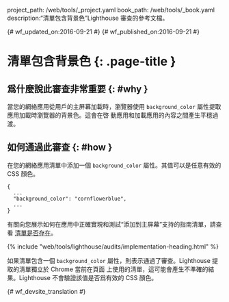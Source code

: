 project_path: /web/tools/_project.yaml
book_path: /web/tools/_book.yaml
description:“清單包含背景色”Lighthouse 審查的參考文檔。

{# wf_updated_on:2016-09-21 #}
{# wf_published_on:2016-09-21 #}

# 清單包含背景色 {: .page-title }

## 爲什麼說此審查非常重要 {: #why }

當您的網絡應用從用戶的主屏幕加載時，瀏覽器使用 `background_color` 屬性提取應用加載時瀏覽器的背景色。這會在啓
動應用和加載應用的內容之間產生平穩過渡。


## 如何通過此審查 {: #how }

在您的網絡應用清單中添加一個 `background_color` 屬性。其值可以是任意有效的 CSS 顏色。


    {
      ...
      "background_color": "cornflowerblue",
      ...
    }

有關向您展示如何在應用中正確實現和測試“添加到主屏幕”支持的指南清單，請查看
[清單是否存在](manifest-exists#how)。



{% include "web/tools/lighthouse/audits/implementation-heading.html" %}

如果清單包含一個 `background_color` 屬性，則表示通過了審查。Lighthouse 提取的清單獨立於 Chrome 當前在頁面
上使用的清單，這可能會產生不準確的結果。Lighthouse 不會驗證該值是否爲有效的 CSS 顏色。



{# wf_devsite_translation #}
